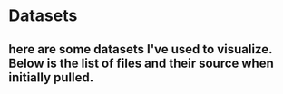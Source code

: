 # Datasets
## here are some datasets I've used to visualize.  Below is the list of files and their source when initially pulled.


